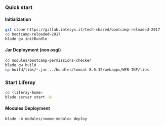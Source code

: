 ### Quick start

#### Initialization
```bash
git clone https://gitlab.intesys.it/tech-shared/bootcamp-reloaded-2017
cd bootcamp-reloaded-2017
blade gw initBundle
```
#### Jar Deployment (non osgi)
```bash
cd modules/bootcamp-permissions-checker
blade gw build
cp build/libs/*.jar ../bundles/tomcat-8.0.32/webapps/WEB-INF/libs
```

### Start Liferay
```bash
cd <liferay-home>
blade server start -b
```
#### Modules Deployment
```
blade -b modules/<nome-modulo> deploy
```